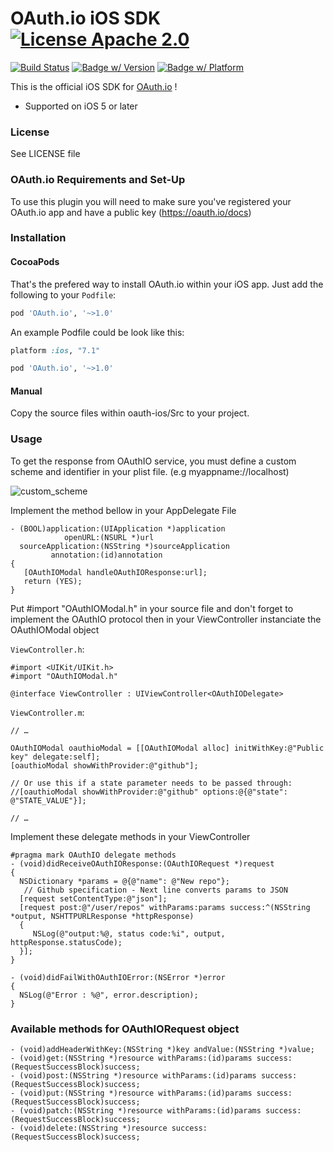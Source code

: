# OAuth.io iOS SDK [![License Apache 2.0](https://go-shields.herokuapp.com/license-Apache-blue.png)](https://tldrlegal.com/license/apache-license-2.0-(apache-2.0))
[![Build Status](https://travis-ci.org/jk/oauth-ios.svg?branch=feature/travis)](https://travis-ci.org/jk/oauth-ios)
[![Badge w/ Version](https://cocoapod-badges.herokuapp.com/v/OAuth.io/badge.svg)](http://cocoadocs.org/docsets/OAuth.io/)
[![Badge w/ Platform](https://cocoapod-badges.herokuapp.com/p/OAuth.io/badge.svg)](http://cocoadocs.org/docsets/OAuth.io/)

This is the official iOS SDK for [OAuth.io](https://oauth.io) !

 * Supported on iOS 5 or later

### License

See LICENSE file

### OAuth.io Requirements and Set-Up

To use this plugin you will need to make sure you've registered your OAuth.io app and have a public key (https://oauth.io/docs)

### Installation

#### CocoaPods
That's the prefered way to install OAuth.io within your iOS app. Just add the following to your `Podfile`:

```ruby
pod 'OAuth.io', '~>1.0'
```

An example Podfile could be look like this:

```ruby
platform :ios, "7.1"

pod 'OAuth.io', '~>1.0'
```

#### Manual
Copy the source files within oauth-ios/Src to your project.

### Usage

To get the response from OAuthIO service, you must define a custom scheme and identifier in your plist file. (e.g myappname://localhost)

![custom_scheme](https://oauth.io/img/custom_scheme.png)

Implement the method bellow in your AppDelegate File 

```objc
- (BOOL)application:(UIApplication *)application 
            openURL:(NSURL *)url 
  sourceApplication:(NSString *)sourceApplication 
         annotation:(id)annotation
{
   [OAuthIOModal handleOAuthIOResponse:url];
   return (YES);
}
```

Put #import "OAuthIOModal.h" in your source file and don't forget to implement the OAuthIO protocol then in your ViewController instanciate the OAuthIOModal object

`ViewController.h`:
```objc
#import <UIKit/UIKit.h>
#import "OAuthIOModal.h"

@interface ViewController : UIViewController<OAuthIODelegate>
```

`ViewController.m`:
```objc
// …

OAuthIOModal oauthioModal = [[OAuthIOModal alloc] initWithKey:@"Public key" delegate:self];
[oauthioModal showWithProvider:@"github"];

// Or use this if a state parameter needs to be passed through:
//[oauthioModal showWithProvider:@"github" options:@{@"state": @"STATE_VALUE"}];

// …
```

Implement these delegate methods in your ViewController

```objc
#pragma mark OAuthIO delegate methods
- (void)didReceiveOAuthIOResponse:(OAuthIORequest *)request
{
  NSDictionary *params = @{@"name": @"New repo"};
   // Github specification - Next line converts params to JSON 
  [request setContentType:@"json"];
  [request post:@"/user/repos" withParams:params success:^(NSString *output, NSHTTPURLResponse *httpResponse)
  { 
     NSLog(@"output:%@, status code:%i", output, httpResponse.statusCode);
  }];
}

- (void)didFailWithOAuthIOError:(NSError *)error
{
  NSLog(@"Error : %@", error.description);
}
```
    
### Available methods for OAuthIORequest object

```objc
- (void)addHeaderWithKey:(NSString *)key andValue:(NSString *)value;
- (void)get:(NSString *)resource withParams:(id)params success:(RequestSuccessBlock)success;
- (void)post:(NSString *)resource withParams:(id)params success:(RequestSuccessBlock)success;
- (void)put:(NSString *)resource withParams:(id)params success:(RequestSuccessBlock)success;
- (void)patch:(NSString *)resource withParams:(id)params success:(RequestSuccessBlock)success;
- (void)delete:(NSString *)resource success:(RequestSuccessBlock)success;
```
